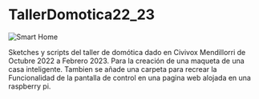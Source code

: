 # TallerDomotica22_23
![Smart Home](https://media.istockphoto.com/id/1257357178/es/vector/conjunto-de-iconos-smart-home-sistema-de-dom%C3%B3tica-sistemas-inteligentes-y-tecnolog%C3%ADa-con.jpg?s=612x612&w=0&k=20&c=8bWQR8UTUlscBPOF1irQ2aZOkneJRSBFD5NCWKy1EbY=)

Sketches y scripts del taller de domótica dado en Civivox Mendillorri de Octubre 2022 a Febrero 2023. Para la creación de una maqueta de una casa inteligente.
Tambien se añade una carpeta para recrear la Funcionalidad de la pantalla de control en una pagina web alojada en una raspberry pi.
